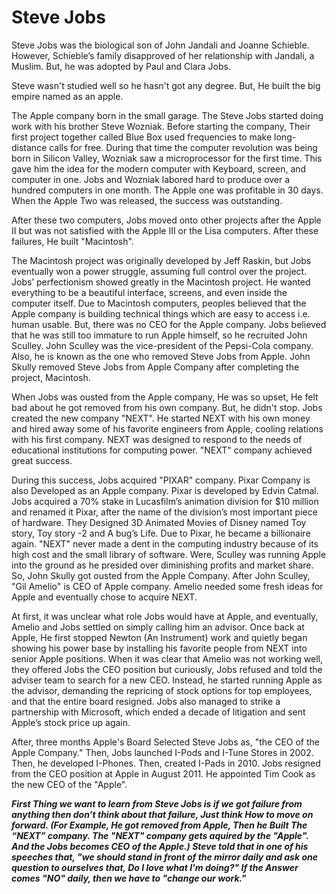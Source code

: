 

<h1>Steve Jobs</h1>
Steve Jobs was the biological son of John Jandali and Joanne Schieble. However, Schieble’s family disapproved of her relationship with Jandali, a Muslim. But, he was adopted by Paul and Clara Jobs.

Steve wasn't studied well so he hasn't got any degree. But, He built the big empire named as an apple.

The Apple company born in the small garage. The Steve Jobs started doing work with his brother Steve Wozniak. Before starting the company, Their first project together called Blue Box used frequencies to make long-distance calls for free. During that time the computer revolution was being born in Silicon Valley, Wozniak saw a microprocessor for the first time. This gave him the idea for the modern computer with Keyboard, screen, and computer in one. Jobs and Wozniak labored hard to produce over a hundred computers in one month. The Apple one was profitable in 30 days. When the Apple Two was released, the success was outstanding.

After these two computers, Jobs moved onto other projects after the Apple II but was not satisfied with the Apple III or the Lisa computers. After these failures, He built "Macintosh".

The Macintosh project was originally developed by Jeff Raskin, but Jobs eventually won a power struggle, assuming full control over the project. Jobs’ perfectionism showed greatly in the Macintosh project. He wanted everything to be a beautiful interface, screens, and even inside the computer itself. Due to Macintosh computers, peoples believed that the Apple company is building technical things which are easy to access i.e. human usable. But, there was no CEO for the Apple company. Jobs believed that he was still too immature to run Apple himself, so he recruited John Sculley. John Sculley was the vice-president of the Pepsi-Cola company. Also, he is known as the one who removed Steve Jobs from Apple. John Skully removed Steve Jobs from Apple Company after completing the project, Macintosh.

When Jobs was ousted from the Apple company, He was so upset, He felt bad about he got removed from his own company. But, he didn't stop.
Jobs created the new company "NEXT". He started NEXT with his own money and hired away some of his favorite engineers from Apple, cooling relations with his first company. NEXT was designed to respond to the needs of educational institutions for computing power. "NEXT" company achieved great success.

During this success, Jobs acquired "PIXAR" company. Pixar Company is also Developed as an Apple company. Pixar is developed by Edvin Catmal. Jobs acquired a 70% stake in Lucasfilm’s animation division for $10 million and renamed it Pixar, after the name of the division’s most important piece of hardware. They Designed 3D Animated Movies of Disney named Toy story, Toy story -2 and A bug’s Life. Due to Pixar, he became a billionaire again. "NEXT" never made a dent in the computing industry because of its high cost and the small library of software. Were, Sculley was running Apple into the ground as he presided over diminishing profits and market share. So, John Skully got ousted from the Apple Company. After John Sculley, "Gil Amelio" is CEO of Apple company. Amelio needed some fresh ideas for Apple and eventually chose to acquire NEXT.

At first, it was unclear what role Jobs would have at Apple, and eventually, Amelio and Jobs settled on simply calling him an advisor.
Once back at Apple, He first stopped Newton (An Instrument) work and quietly began showing his power base by installing his favorite people from NEXT into senior Apple positions.
When it was clear that Amelio was not working well, they offered Jobs the CEO position but curiously, Jobs refused and told the adviser team to search for a new CEO. Instead, he started running Apple as the advisor, demanding the repricing of stock options for top employees, and that the entire board resigned. Jobs also managed to strike a partnership with Microsoft, which ended a decade of litigation and sent Apple’s stock price up again.

After, three months Apple's Board Selected Steve Jobs as, "the CEO of the Apple Company." Then, Jobs launched I-Pods and I-Tune Stores in 2002. Then, he developed I-Phones. Then, created I-Pads in 2010. Jobs resigned from the CEO position at Apple in August 2011. He appointed Tim Cook as the new CEO of the "Apple".

***First Thing we want to learn from Steve Jobs is if we got failure from anything then don’t think about that failure, Just think How to move on forward. (For Example, He got removed from Apple, Then he Built The “NEXT” company. The "NEXT" company gets aquired by the "Apple". And the Jobs becomes CEO of the Apple.)
Steve told that in one of his speeches that, "we should stand in front of the mirror daily and ask one question to ourselves that, Do I love what I'm doing?" If the Answer comes "NO" daily, then we have to "change our work."***
